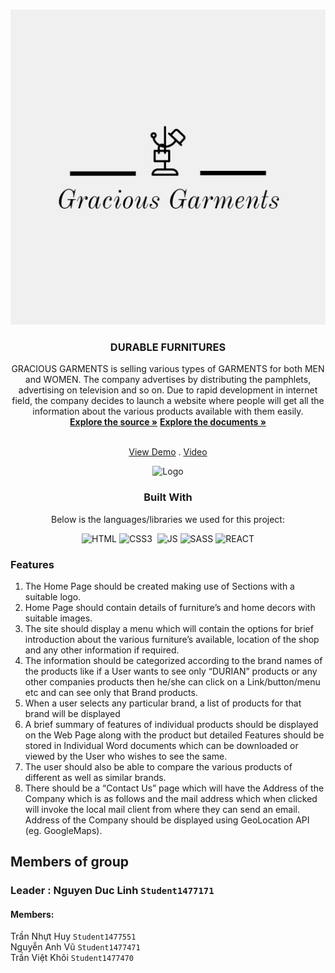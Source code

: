 <a  name="readme-top"></a>
  
<!-- GRACIOUS GARMENTS -->

<br  />

<div  align="center">


<img  src="./src/components/Header/Gracious Garments-logos/Gracious Garments-logos.jpeg"  alt="Logo"  width="768px"  height="auto">

</a>

  

<h3  align="center">DURABLE FURNITURES</h3>

  GRACIOUS GARMENTS is selling various types of GARMENTS for both MEN and WOMEN. The company advertises by distributing the pamphlets, advertising on television and so on. Due to rapid development in internet field, the company decides to launch a website where people will get all the information about the various products available with them easily.
  <br  />
  <a  href="https://github.com/dddo1901/dddo1901.github.io.git"><strong>Explore the source »</strong></a>
  <a  href="https://github.com/dddo1901/dddo1901.github.io.git/tree/0bdf01110342da7cd513cae701f6f8eed61816cd/documents" target="_blank"><strong>Explore the documents »</strong></a>

  <br  /><a  href="https://e-project-fpt-aptech-group1-durable-furniture.vercel.app/" target="_blank">View Demo</a>  . <a  href="https://youtu.be/-6b57JYreSc" target="_blank">Video</a>

<img  src="https://raw.githubusercontent.com/AliNguy3n/eProject-Fpt-Aptech-Group1-Durable-Furniture/main/public/images/UI-DEMO.png"  alt="Logo"  width="768px"  height="auto">

  ### Built With
  Below is the languages/libraries we used for this project:


  
  

![HTML]&nbsp;![CSS3] &nbsp;![JS]&nbsp;![SASS]&nbsp;![REACT]
<div  align="left">



  
### Features </br>
<ol>
<li>
The Home Page should be created making use of Sections with a suitable logo.</br>
</li>
<li>
Home Page should contain details of furniture’s and home decors with suitable images. </br>
</li>
<li>
The site should display a menu which will contain the options for brief introduction about the various furniture’s available, location of the shop and any other information if required.</br>
</li>
<li>
The information should be categorized according to the brand names of the products like if a User wants to see only “DURIAN” products or any other companies products then he/she can click on a Link/button/menu etc and can see only that Brand products.</br>
</li>
<li>
When a user selects any particular brand, a list of products for that brand will be displayed</br>
</li>
<li>
A brief summary of features of individual products should be displayed on the Web Page along with the product but detailed Features should be stored in Individual Word documents which can be downloaded or viewed by the User who wishes to see the same.</br>
</li>
<li>
The user should also be able to compare the various products of different as well as similar brands.</br>
</li>
<li>
There should be a “Contact Us” page which will have the Address of the Company which is as follows and the mail address which when clicked will invoke the local mail client from where they can send an email. Address of the Company should be displayed using GeoLocation API (eg. GoogleMaps).</br>
</ol>

 ## Members of group
 ### Leader : Nguyen Duc Linh `Student1477171`
#### Members:
Trần Nhựt Huy `Student1477551` </br>
Nguyễn Anh Vũ `Student1477471` </br>
Trần Việt Khôi `Student1477470` </br>

















[HTML]:https://img.shields.io/badge/HTML5-E34F26?style=for-the-badge&logo=html5&logoColor=white
[CSS3]:https://img.shields.io/badge/CSS3-1572B6?style=for-the-badge&logo=css3&logoColor=white
[JS]:https://img.shields.io/badge/JavaScript-F7DF1E?style=for-the-badge&logo=javascript&logoColor=black
[SASS]:https://img.shields.io/badge/Sass-CC6699?style=for-the-badge&logo=sass&logoColor=white
[REACT]:https://img.shields.io/badge/React-20232A?style=for-the-badge&logo=react&logoColor=61DAFB